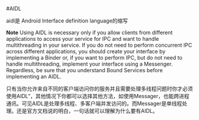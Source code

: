 #AIDL

aidl是 Android Interface definition language的缩写

**Note** Using AIDL is necessary only if you allow clients from different applications to access your service for IPC and want to handle multithreading in your service. If you do not need to perform concurrent IPC across different applications, you should create your interface by implementing a Binder or, if you want to perform IPC, but do not need to handle multithreading, implement your interface using a Messenger. Regardless, be sure that you understand Bound Services before implementing an AIDL.


只有当你允许来自不同的客户端访问你的服务并且需要处理多线程问题时你才必须使用AIDL”，其他情况下你都可以选择其他方法，如使用Messager，也能跨进程通讯。可见AIDL是处理多线程、多客户端并发访问的。而Messager是单线程处理。还是官方文档说的明白，一句话就可以理解为什么要有AIDL。
